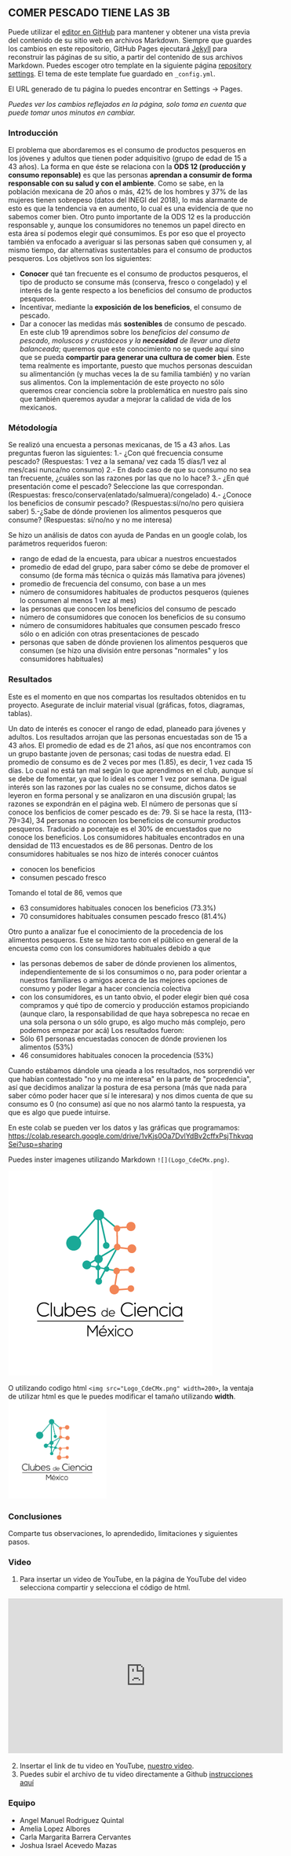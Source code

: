 ## COMER PESCADO TIENE LAS 3B

Puede utilizar el [editor en GitHub](https://github.com/CdeCMx-org/templates_paginaweb/edit/main/README.md) para mantener y obtener una vista previa del contenido de su sitio web en archivos Markdown. Siempre que guardes los cambios en este repositorio, GitHub Pages ejecutará [Jekyll](https://jekyllrb.com/) para reconstruir las páginas de su sitio, a partir del contenido de sus archivos Markdown. Puedes escoger otro template en la siguiente página [repository settings](https://github.com/CdeCMx-org/templates_paginaweb/settings/pages). El tema de este template fue guardado en `_config.yml`.

El URL generado de tu página lo puedes encontrar en Settings -> Pages. 

*Puedes ver los cambios reflejados en la página, solo toma en cuenta que puede tomar unos minutos en cambiar.*

### Introducción
   El problema que abordaremos es el consumo de productos pesqueros en los jóvenes y adultos que tienen poder adquisitivo (grupo de edad de 15 a 43 años). 
   La forma en que éste se relaciona con la **ODS 12 (producción y consumo reponsable)** es que las personas **aprendan a consumir de forma responsable con su salud y con el ambiente**. 
   Como se sabe, en la población mexicana de 20 años o más, 42% de los hombres y 37% de las mujeres tienen sobrepeso (datos del INEGI del 2018), lo más alarmante de esto es que la tendencia va en aumento, lo cual es una evidencia de que no sabemos comer bien. Otro punto importante de la ODS 12 es la producción responsable y, aunque los consumidores no tenemos un papel directo en esta área sí podemos elegir qué consumimos. Es por eso que el proyecto también va enfocado a averiguar si las personas saben qué consumen y, al mismo tiempo, dar alternativas sustentables para el consumo de productos pesqueros.
 Los objetivos son los siguientes:
-	**Conocer** qué tan frecuente es el consumo de productos pesqueros, el tipo de producto se consume más (conserva, fresco o congelado) y el interés de la gente respecto a los beneficios del consumo de productos pesqueros.
-	Incentivar, mediante la **exposición de los beneficios**, el consumo de pescado.
-	Dar a conocer las medidas más **sostenibles** de consumo de pescado.
En este club 19 aprendimos sobre los _beneficios del consumo de pescado, moluscos y crustáceos y la **necesidad** de llevar una dieta balanceada_; queremos que este conocimiento no se quede aquí sino que se pueda **compartir para generar una cultura de comer bien**.
Este tema realmente es importante, puesto que muchos personas descuidan su alimentanción (y muchas veces la de su familia también) y no varían sus alimentos. Con la implementación de este proyecto no sólo queremos crear conciencia sobre la problemática en nuestro país sino que también queremos ayudar a mejorar la calidad de vida de los mexicanos.

### Métodología

Se realizó una encuesta a personas mexicanas, de 15 a 43 años. Las preguntas fueron las siguientes:
1.- ¿Con qué frecuencia consume pescado? (Respuestas: 1 vez a la semana/ vez cada 15 días/1 vez al mes/casi nunca/no consumo)
2.- En dado caso de que su consumo no sea tan frecuente, ¿cuáles son las razones por las que no lo hace?
3.- ¿En qué presentación come el pescado? Seleccione las que correspondan. (Respuestas: fresco/conserva(enlatado/salmuera)/congelado)
4.- ¿Conoce los beneficios de consumir pescado? (Respuestas:sí/no/no pero quisiera saber)
5.-¿Sabe de dónde provienen los alimentos pesqueros que consume? (Respuestas: sí/no/no y no me interesa)

Se hizo un análisis de datos con ayuda de Pandas en un google colab, los parámetros requeridos fueron:
- rango de edad de la encuesta, para ubicar a nuestros encuestados
- promedio de edad del grupo, para saber cómo se debe de promover el consumo (de forma más técnica o quizás más llamativa para jóvenes)
- promedio de frecuencia del consumo, con base a un mes
- número de consumidores habituales de productos pesqueros (quienes lo consumen al menos 1 vez al mes)
- las personas que conocen los beneficios del consumo de pescado
- número de consumidores que conocen los beneficios de su consumo
- número de consumidores habituales que consumen pescado fresco sólo o en adición con otras presentaciones de pescado
- personas que saben de dónde provienen los alimentos pesqueros que consumen (se hizo una división entre personas "normales" y los consumidores habituales)

### Resultados

Este es el momento en que nos compartas los resultados obtenidos en tu proyecto. Asegurate de incluir material visual (gráficas, fotos, diagramas, tablas).

Un dato de interés es conocer el rango de edad, planeado para jóvenes y adultos. Los resultados arrojan que las personas encuestadas son de 15 a 43 años. El promedio de edad es de 21 años, así que nos encontramos con un grupo bastante joven de personas; casi todas de nuestra edad.
El promedio de consumo es de 2 veces por mes (1.85), es decir, 1 vez cada 15 días. Lo cual no está tan mal según lo que aprendimos en el club, aunque sí se debe de fomentar, ya que lo ideal es comer 1 vez por semana.
De igual interés son las razones por las cuales no se consume, dichos datos se leyeron en forma personal y se analizaron en una discusión grupal; las razones se expondrán en el página web.
El número de personas que sí conoce los benficios de comer pescado es de: 79. Si se hace la resta, (113-79=34), 34 personas no conocen los beneficios de consumir productos pesqueros. Traducido a pocentaje es el 30% de encuestados que no conoce los beneficios.
Los consumidores habituales encontrados en una densidad de 113 encuestados es de 86 personas.
Dentro de los consumidores habituales se nos hizo de interés conocer cuántos
- conocen los beneficios
- consumen pescado fresco

Tomando el total de 86, vemos que
- 63 consumidores habituales conocen los beneficios (73.3%)
- 70 consumidores habituales consumen pescado fresco (81.4%)


Otro punto a analizar fue el conocimiento de la procedencia de los alimentos pesqueros. Este se hizo tanto con el público en general de la encuesta como con los consumidores habituales debido a que
- las personas debemos de saber de dónde provienen los alimentos, independientemente de si los consumimos o no, para poder orientar a nuestros familiares o amigos acerca de las  mejores opciones de consumo y poder llegar a hacer conciencia colectiva
- con los consumidores, es un tanto obvio, el poder elegir bien qué cosa compramos y qué tipo de comercio y producción estamos propiciando (aunque claro, la responsabilidad de que haya sobrepesca no recae en una sola persona o un sólo grupo, es algo mucho más complejo, pero podemos empezar por acá)
Los resultados fueron:
- Sólo 61 personas encuestadas conocen de dónde provienen los alimentos (53%)
- 46 consumidores habituales conocen la procedencia (53%)

Cuando estábamos dándole una ojeada a los resultados, nos sorprendió ver que habían contestado "no y no me interesa" en la parte de "procedencia", así que decidimos analizar la postura de esa persona (más que nada para saber cómo poder hacer que sí le interesara) y nos dimos cuenta de que su consumo es 0 (no consume) así que no nos alarmó tanto la respuesta, ya que es algo que puede intuirse.


En este colab se pueden ver los datos y las gráficas que programamos: https://colab.research.google.com/drive/1vKjs0Oa7DvlYdBv2cffxPsjThkvqqSei?usp=sharing 


Puedes inster imagenes utilizando Markdown `![](Logo_CdeCMx.png)`.

![](Logo_CdeCMx.png)

O utilizando codigo html `<img src="Logo_CdeCMx.png" width=200>`, la ventaja de utilizar html es que le puedes modificar el tamaño utilizando **width**.
<img src="Logo_CdeCMx.png" width=200>


### Conclusiones

Comparte tus observaciones, lo aprendedido, limitaciones y siguientes pasos. 

### Video
 1. Para insertar un video de YouTube, en la página de YouTube del video selecciona compartir y selecciona el código de html.
 <iframe width="560" height="315" src="https://www.youtube.com/embed/PLj1-CMNERM" title="YouTube video player" frameborder="0" allow="accelerometer; autoplay; clipboard-write; encrypted-media; gyroscope; picture-in-picture" allowfullscreen></iframe>
 
 2. Insertar el link de tu video en YouTube, [nuestro video](https://youtu.be/rmXvlBPq24Q).
 4. Puedes subir el archivo de tu video directamente a Github [instrucciones aquí](https://stackoverflow.com/questions/4279611/how-to-embed-a-video-into-github-readme-md)
 
### Equipo

* Angel Manuel Rodriguez Quintal
* Amelia Lopez Albores
* Carla Margarita Barrera Cervantes
* Joshua Israel Acevedo Mazas
